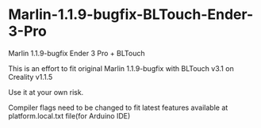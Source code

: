# Marlin-1.1.9-bugfix-BLTouch-Ender-3-Pro
Marlin 1.1.9-bugfix Ender 3 Pro + BLTouch

This is an effort to fit original Marlin 1.1.9-bugfix with BLTouch v3.1 on Creality v1.1.5

Use it at your own risk.

Compiler flags need to be changed to fit latest features available at platform.local.txt file(for Arduino IDE)